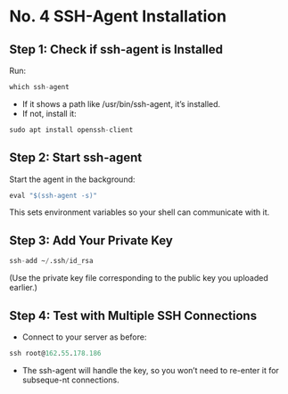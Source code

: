 # No. 4 SSH-Agent Installation

## Step 1: Check if ssh-agent is Installed

Run:

```tf
which ssh-agent
```

- If it shows a path like /usr/bin/ssh-agent, it’s installed.
- If not, install it:

```tf
sudo apt install openssh-client
```

## Step 2: Start ssh-agent

Start the agent in the background:

```tf
eval "$(ssh-agent -s)"
```

This sets environment variables so your shell can communicate with it.

## Step 3: Add Your Private Key

```tf
ssh-add ~/.ssh/id_rsa
```

(Use the private key file corresponding to the public key you uploaded earlier.)

## Step 4: Test with Multiple SSH Connections

- Connect to your server as before:

```tf
ssh root@162.55.178.186
```

- The ssh-agent will handle the key, so you won’t need to re-enter it for subseque-nt connections.
